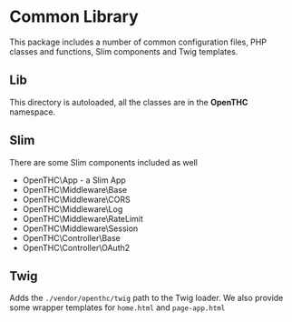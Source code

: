 # Common Library

This package includes a number of common configuration files, PHP classes and functions, Slim components and Twig templates.

## Lib

This directory is autoloaded, all the classes are in the **OpenTHC** namespace.


## Slim

There are some Slim components included as well

 * OpenTHC\App - a Slim App
 * OpenTHC\Middleware\Base
 * OpenTHC\Middleware\CORS
 * OpenTHC\Middleware\Log
 * OpenTHC\Middleware\RateLimit
 * OpenTHC\Middleware\Session
 * OpenTHC\Controller\Base
 * OpenTHC\Controller\OAuth2


## Twig

Adds the `./vendor/openthc/twig` path to the Twig loader.
We also provide some wrapper templates for `home.html` and `page-app.html`
